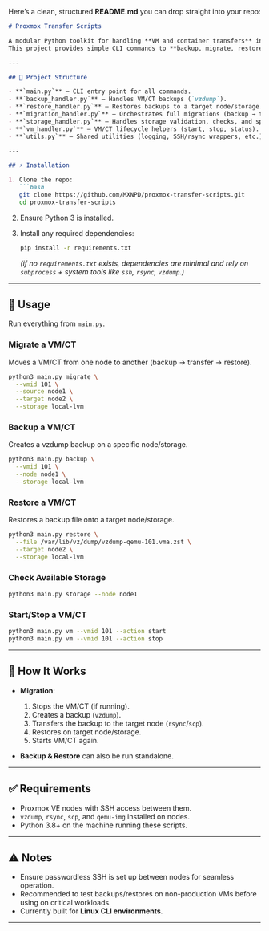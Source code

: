 Here’s a clean, structured **README.md** you can drop straight into your repo:

````markdown
# Proxmox Transfer Scripts

A modular Python toolkit for handling **VM and container transfers** in Proxmox VE.  
This project provides simple CLI commands to **backup, migrate, restore, and manage storage/VMs** across Proxmox nodes.

---

## 📂 Project Structure

- **`main.py`** – CLI entry point for all commands.  
- **`backup_handler.py`** – Handles VM/CT backups (`vzdump`).  
- **`restore_handler.py`** – Restores backups to a target node/storage.  
- **`migration_handler.py`** – Orchestrates full migrations (backup → transfer → restore).  
- **`storage_handler.py`** – Handles storage validation, checks, and space availability.  
- **`vm_handler.py`** – VM/CT lifecycle helpers (start, stop, status).  
- **`utils.py`** – Shared utilities (logging, SSH/rsync wrappers, etc.).

---

## ⚡ Installation

1. Clone the repo:
   ```bash
   git clone https://github.com/MXNPD/proxmox-transfer-scripts.git
   cd proxmox-transfer-scripts
````

2. Ensure Python 3 is installed.

3. Install any required dependencies:

   ```bash
   pip install -r requirements.txt
   ```

   *(if no `requirements.txt` exists, dependencies are minimal and rely on `subprocess` + system tools like `ssh`, `rsync`, `vzdump`.)*

---

## 🚀 Usage

Run everything from `main.py`.

### **Migrate a VM/CT**

Moves a VM/CT from one node to another (backup → transfer → restore).

```bash
python3 main.py migrate \
  --vmid 101 \
  --source node1 \
  --target node2 \
  --storage local-lvm
```

### **Backup a VM/CT**

Creates a vzdump backup on a specific node/storage.

```bash
python3 main.py backup \
  --vmid 101 \
  --node node1 \
  --storage local-lvm
```

### **Restore a VM/CT**

Restores a backup file onto a target node/storage.

```bash
python3 main.py restore \
  --file /var/lib/vz/dump/vzdump-qemu-101.vma.zst \
  --target node2 \
  --storage local-lvm
```

### **Check Available Storage**

```bash
python3 main.py storage --node node1
```

### **Start/Stop a VM/CT**

```bash
python3 main.py vm --vmid 101 --action start
python3 main.py vm --vmid 101 --action stop
```

---

## 🔧 How It Works

* **Migration**:

  1. Stops the VM/CT (if running).
  2. Creates a backup (`vzdump`).
  3. Transfers the backup to the target node (`rsync`/`scp`).
  4. Restores on target node/storage.
  5. Starts VM/CT again.

* **Backup & Restore** can also be run standalone.

---

## ✅ Requirements

* Proxmox VE nodes with SSH access between them.
* `vzdump`, `rsync`, `scp`, and `qemu-img` installed on nodes.
* Python 3.8+ on the machine running these scripts.

---

## ⚠️ Notes

* Ensure passwordless SSH is set up between nodes for seamless operation.
* Recommended to test backups/restores on non-production VMs before using on critical workloads.
* Currently built for **Linux CLI environments**.

---
